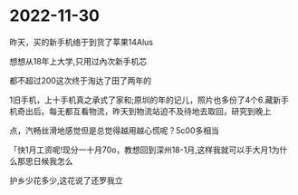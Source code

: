 # 2022-11-30

昨天，买的新手机络于到货了莘果14Alus  

想想从18年上大学,只用过內次新手机芯

都不超过200这次终于淘达了田了两年的

1旧手机，上十手机真之承式了家和;原圳的年的记儿，照片也多份了4个6.藏新手机奇出后。每无都互看物流，昨天到物流站迫不及待地去取回，研究到晚上

点，汽畅丝滑地感觉但是总觉得越用越心慌呢？5c00多相当

「快1月工资呢!现分一十月70o，教想回到深州18-1月,这样我就可以手大月1为什么那思日候我怎么

护乡少花多少,这花说了还罗我立

